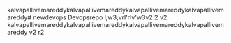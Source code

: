 kalvapallivemareddykalvapallivemareddykalvapallivemareddykalvapallivemareddy# newdevops
Devopsrepo
l;w3;vrl'rlv'w3v2
2
v2
kalvapallivemareddykalvapallivemareddykalvapallivemareddykalvapallivemareddy
v2
r2
